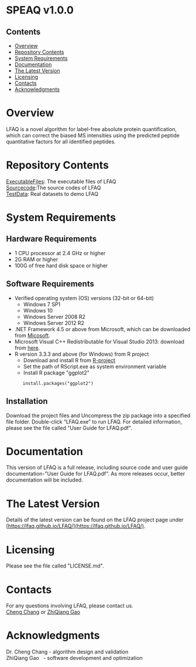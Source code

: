 
# SPEAQ v1.0.0  
## Contents
- [Overview](#overview)  
- [Repository Contents](#Repository-Contents)  
- [System Requirements](#System-Requirements)  
- [Documentation](#Documentation)
- [The Latest Version](#The-Latest-Version)
- [Licensing](#Licensing)
- [Contacts](#Contacts)
- [Acknowledgments](#Acknowledgments)
# Overview

LFAQ is a novel algorithm for label-free absolute protein quantification, which can correct the biased MS intensities using the predicted peptide quantitative factors for all identified peptides.
# Repository Contents
[ExecutableFiles](./ExecutableFiles): The executable files of LFAQ  
[Sourcecode](./Sourcecode):The source codes of LFAQ   
[TestData](./TestData): Real datasets to demo LFAQ  

# System Requirements
## Hardware Requirements
 + 1 CPU processor at 2.4 GHz or higher  
 + 2G RAM or higher  
 + 100G of free hard disk space or higher
## Software Requirements
+ Verified operating system (OS) versions (32-bit or 64-bit)  
     + Windows 7 SP1  
     + Windows 10
     + Windows Server 2008 R2
     + Windows Server 2012 R2
+ .NET Framework 4.5 or above from Microsoft, which can be downloaded from [Micosoft](https://www.microsoft.com/en-us/download/details.aspx?id=30653).
+ Microsoft Visual C++ Redistributable for Visual Studio 2013: download from [here](https://www.microsoft.com/en-us/download/details.aspx?id=40784).
+ R version 3.3.3 and above (for Windows) from R project
	+ Download and install R from [R-project](https://www.r-project.org/) 
	+ Set the path of RScript.exe as system environment variable
	+ Install R package "ggplot2"  
	```  
	   install.packages("ggplot2")
    ```
##  Installation

  Download the project files and Uncompress the zip package into a specified file folder. Double-click “LFAQ.exe” to run LFAQ. For detailed information, please see the file called "User Guide for LFAQ.pdf".

# Documentation

  This version of LFAQ is a full release, including source code and user guide documentation-"User Guide for LFAQ.pdf". As more releases occur, better documentation will be included.


# The Latest Version
 
  Details of the latest version can be found on the LFAQ project page under [https://lfaq.github.io/LFAQ/](https://lfaq.github.io/LFAQ/).
  
#  Licensing

  Please see the file called "LICENSE.md".

#  Contacts

  For any questions involving LFAQ, please contact us.  
<a href="mailto:1987ccpacer@163.com">Cheng Chang</a> or <a href="mailto:gao\_zhi\_qiang@126.com">ZhiQiang Gao</a>  

 
#  Acknowledgments

Dr. Cheng Chang - algorithm design and validation  
ZhiQiang Gao    - software development and optimization 


